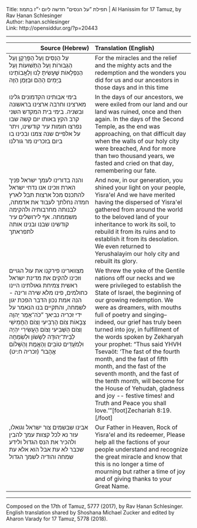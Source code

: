 <html>
<head></head>
<body>
Title: תפילת ”על הנסים“ חדשה ליום י״ז בתמוז | Al Hanissim for 17 Tamuz, by Rav Ḥanan Schlesinger<br />
Author: hanan.schlesinger<br />
Link: http://opensiddur.org/?p=20443
<p />
<hr />

<table style="margin-left: auto;margin-right: auto;" class="draggable">
<thead><tr><th id="x" style="text-align: right;">Source (Hebrew)</th><th style="text-align: left;">Translation (English)</th></tr></thead>
<tbody>
<tr><td style="vertical-align:top;" width="46%">
<div class="liturgy"><span lang="he">
עַל הַנִּסִּים 
וְעַל הַפֻּרְקָן 
וְעַל הַגְּבוּרוֹת 
וְעַל הַתְּשׁוּעוֹת 
וְעַל הַנִּפְלָאוֹת 
שֶׁעָשִׂיתָ לָנוּ וְלַאֲבוֹתֵינוּ 
בַּיָּמִים הָהֵם 
וּבַּזְּמַן הַזֶּה
</span></div></td>
 
<td style="vertical-align:top;" width="53%">
<div class="english">
For the miracles
and the relief 
and the mighty acts
and the redemption
and the wonders
you did for us and our ancestors 
in those days
and in this time
</div></td></tr>


<tr><td style="vertical-align:top;" width="46%">
<div class="liturgy"><span lang="he">
בימי אבותינו הקדמונים 
גלינו מארצינו 
וחרבה ארצינו 
בראשונה ובשניה. 
בימי בית המקדש השני 
קרב הקץ באותו יום קשה 
שבו נפרצו חומות עיר קודשינו, 
ויתר על אלפיים שנה 
צמנו ובכינו בו ביום 
בזכרינו מר גורלנו
</span></div></td>
 
<td style="vertical-align:top;" width="53%">
<div class="english">
In the days of our ancestors, 
we were exiled from our land
and our land was ruined, 
once and then again.
In the days of the Second Temple, 
as the end was approaching, on that difficult day
when the walls of our holy city were breached,
And for more than two thousand years, 
we fasted and cried on that day, 
remembering our fate.
</div></td></tr>


<tr><td style="vertical-align:top;" width="46%">
<div class="liturgy"><span lang="he">
והנה בדורינו 
לעמך ישראל פניך הארת 
וזכינו אנו נדחי ישראל 
להתכנס מכל ארצות תבל 
לארץ חמדה נחלתך 
לעבוד את אדמתה, 
לבנותה מחרבותיה 
ולהקימה משממתה. 
אף לירושלים עיר קודשינו 
שבנו ובנינו אותה לתפראתך
</span></div></td>
 
<td style="vertical-align:top;" width="53%">
<div class="english">
And now, in our generation, 
you shined your light on your people, Yisra'el
And we have merited having the dispersed of Yisra'el
gathered from around the world
to the beloved land of your inheritance 
to work its soil,
to rebuild it from its ruins
and to establish it from its desolation.
We even returned to Yerushalayim our holy city
and rebuilt its glory.
</div></td></tr>


<tr><td style="vertical-align:top;" width="46%">
<div class="liturgy"><span lang="he">
מצווארינו פירקנו את עול הגויים 
וזכינו להקים את מדינת ישראל 
ראשית צמיחת גאולתינו
היינו כחולמים, 
פינו מלא שירה ורינה - 
הנה אמת נכון הדבר הפכת יגון לשמחה, 
והתקיים בנו הנאמר על ידי זכריה נביאך
”כֹּה־אָמַר יְהוָה צְבָאוֹת 
צוֹם הָרְבִיעִי 
וְצוֹם הַחֲמִישִׁי 
וְצוֹם הַשְּׁבִיעִי 
וְצוֹם הָעֲשִׂירִי 
יִהְיֶה לְבֵית־יְהוּדָה 
לְשָׂשׂוֹן וּלְשִׂמְחָה 
וּלְמֹעֲדִים טוֹבִים 
וְהָאֱמֶת וְהַשָּׁלוֹם אֱהָבוּ׃“ <span class="citation">(זכריה ח:יט)</span>
</span></div></td>
 
<td style="vertical-align:top;" width="53%">
<div class="english">
We threw the yoke of the Gentile nations off our necks 
and we were privileged to establish the State of Israel,
the beginning of our growing redemption.
We were as dreamers,
with mouths full of poetry and singing–
indeed, our grief has truly been turned into joy,
in fulfillment of the words spoken by Zekharyah your prophet:
“Thus said YHVH Tsevaöt: 
‘The fast of the fourth month, 
and the fast of fifth month,
and the fast of the seventh month, 
and the fast of the tenth month,
will become for the House of Yehudah,
gladness and joy --
festive times!
and Truth and Peace you shall love.’”[foot]Zechariah 8:19.[/foot]
</div></td></tr>


<tr><td style="vertical-align:top;" width="46%">
<div class="liturgy"><span lang="he">
אבינו שבשמים צור ישראל וגואלו, 
עזר נא לכל קצוות עמך 
להבין ולהכיר את הנס הגדול 
ולידע שכבר לא עת 
אבל הוא אלא עת שמחה 
והודיה לשמך הגדול
</span></div></td>
 
<td style="vertical-align:top;" width="53%">
<div class="english">
Our Father in Heaven, Rock of Yisra'el and its redeemer,
Please help all the factions of your people
understand and recognize the great miracle
and know that this is no longer a time of mourning 
but rather a time of joy 
and of giving thanks to your Great Name.
</div></td></tr>
</tbody></table>

<hr />

Composed on the 17th of Tamuz, 5777 (2017), by Rav Ḥanan Schlesinger. English translation shared by Shoshana Michael Zucker and edited by Aharon Varady for 17 Tamuz, 5778 (2018).
</body>
</html>